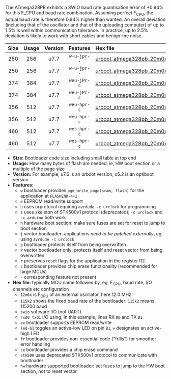 The ATmega328PB exhibits a SWIO baud rate quantisation error of +0.94% for this F_CPU and baud rate combination. Assuming perfect F<sub>CPU</sub>, the actual baud rate is therefore 0.94% higher than wanted. An overall deviation (including that of the oscillator and that of the uploading computer) of up to 1.5% is well within communication tolerance. In practice, up to 2.5% deviation is likely to work with short cables and benign line noise.

|Size|Usage|Version|Features|Hex file|
|:-:|:-:|:-:|:-:|:--|
|250|256|u7.7|`w-u-jpr--`|[urboot_atmega328pb_20m0x_+460k8_swio_rxb4_txb3_led+b5.hex](https://raw.githubusercontent.com/stefanrueger/urboot.hex/main/cores/minicore/atmega328pb/external_oscillator/fcpu_20m0x/br_+460k8/urboot_atmega328pb_20m0x_+460k8_swio_rxb4_txb3_led+b5.hex)|
|250|256|u7.7|`w-u-jpr--`|[urboot_atmega328pb_20m0x_+460k8_swio_rxd0_txd1_led+b5.hex](https://raw.githubusercontent.com/stefanrueger/urboot.hex/main/cores/minicore/atmega328pb/external_oscillator/fcpu_20m0x/br_+460k8/urboot_atmega328pb_20m0x_+460k8_swio_rxd0_txd1_led+b5.hex)|
|374|384|u7.7|`weu-jPr-c`|[urboot_atmega328pb_20m0x_+460k8_swio_rxb4_txb3_ee_led+b5_fr_ce.hex](https://raw.githubusercontent.com/stefanrueger/urboot.hex/main/cores/minicore/atmega328pb/external_oscillator/fcpu_20m0x/br_+460k8/urboot_atmega328pb_20m0x_+460k8_swio_rxb4_txb3_ee_led+b5_fr_ce.hex)|
|374|384|u7.7|`weu-jPr-c`|[urboot_atmega328pb_20m0x_+460k8_swio_rxd0_txd1_ee_led+b5_fr_ce.hex](https://raw.githubusercontent.com/stefanrueger/urboot.hex/main/cores/minicore/atmega328pb/external_oscillator/fcpu_20m0x/br_+460k8/urboot_atmega328pb_20m0x_+460k8_swio_rxd0_txd1_ee_led+b5_fr_ce.hex)|
|356|512|u7.7|`weu-hpr-c`|[urboot_atmega328pb_20m0x_+460k8_swio_rxb4_txb3_ee_led+b5_fr_ce_hw.hex](https://raw.githubusercontent.com/stefanrueger/urboot.hex/main/cores/minicore/atmega328pb/external_oscillator/fcpu_20m0x/br_+460k8/urboot_atmega328pb_20m0x_+460k8_swio_rxb4_txb3_ee_led+b5_fr_ce_hw.hex)|
|356|512|u7.7|`weu-hpr-c`|[urboot_atmega328pb_20m0x_+460k8_swio_rxd0_txd1_ee_led+b5_fr_ce_hw.hex](https://raw.githubusercontent.com/stefanrueger/urboot.hex/main/cores/minicore/atmega328pb/external_oscillator/fcpu_20m0x/br_+460k8/urboot_atmega328pb_20m0x_+460k8_swio_rxd0_txd1_ee_led+b5_fr_ce_hw.hex)|
|460|512|u7.7|`wes-hpr-c`|[urboot_atmega328pb_20m0x_+460k8_swio_rxb4_txb3_ee_led+b5_fr_ce_stk500_hw.hex](https://raw.githubusercontent.com/stefanrueger/urboot.hex/main/cores/minicore/atmega328pb/external_oscillator/fcpu_20m0x/br_+460k8/urboot_atmega328pb_20m0x_+460k8_swio_rxb4_txb3_ee_led+b5_fr_ce_stk500_hw.hex)|
|460|512|u7.7|`wes-hpr-c`|[urboot_atmega328pb_20m0x_+460k8_swio_rxd0_txd1_ee_led+b5_fr_ce_stk500_hw.hex](https://raw.githubusercontent.com/stefanrueger/urboot.hex/main/cores/minicore/atmega328pb/external_oscillator/fcpu_20m0x/br_+460k8/urboot_atmega328pb_20m0x_+460k8_swio_rxd0_txd1_ee_led+b5_fr_ce_stk500_hw.hex)|

- **Size:** Bootloader code size including small table at top end
- **Usage:** How many bytes of flash are needed, ie, HW boot section or a multiple of the page size
- **Version:** For example, u7.6 is an urboot version, o5.2 is an optiboot version
- **Features:**
  + `w` bootloader provides `pgm_write_page(sram, flash)` for the application at `FLASHEND-4+1`
  + `e` EEPROM read/write support
  + `u` uses urprotocol requiring `avrdude -c urclock` for programming
  + `s` uses skeleton of STK500v1 protocol (deprecated); `-c urclock` and `-c arduino` both work
  + `h` hardware boot section: make sure fuses are set for reset to jump to boot section
  + `j` vector bootloader: applications *need to be patched externally*, eg, using `avrdude -c urclock`
  + `p` bootloader protects itself from being overwritten
  + `P` vector bootloader only: protects itself and reset vector from being overwritten
  + `r` preserves reset flags for the application in the register R2
  + `c` bootloader provides chip erase functionality (recommended for large MCUs)
  + `-` corresponding feature not present
- **Hex file:** typically MCU name followed by, eg, F<sub>CPU</sub>, baud rate, I/O channels etc configuration
  + `12m0x` is F<sub>CPU</sub> of an external oscillator, here 12.0 MHz
  + `115k2` shows the fixed baud rate of the bootloader: `115k2` means 115200 baud
  + `swio` software I/O (not UART)
  + `rxd0 txd1` I/O using, in this example, lines RX `D0` and TX `D1`
  + `ee` bootloader supports EEPROM read/write
  + `led-b1` toggles an active-low LED on pin `B1`, `+` designates an active-high LED
  + `fr` bootloader provides non-essential code ("frills") for smoother error handling
  + `ce` bootloader provides a chip erase command
  + `stk500` uses deprecated STK500v1 protocol to communicate with bootloader
  + `hw` hardware supported bootloader: set fuses to jump to the HW boot section, not to reset vector
